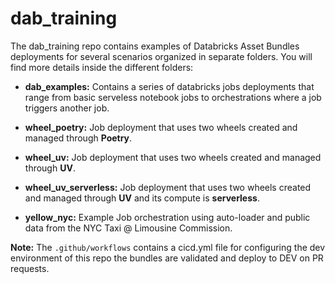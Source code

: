 # dab_training

The dab_training repo contains examples of Databricks Asset Bundles deployments for several scenarios organized in separate folders. You will find more details inside the different folders:

* **dab_examples:** Contains a series of databricks jobs deployments that range from basic serveless notebook jobs to orchestrations where a job triggers another job.

* **wheel_poetry:** Job deployment that uses two wheels created and managed through **Poetry**.

* **wheel_uv:** Job deployment that uses two wheels created and managed through **UV**.

* **wheel_uv_serverless:** Job deployment that uses two wheels created and managed through **UV** and its compute is **serverless**.

* **yellow_nyc:** Example Job orchestration using auto-loader and public data from the NYC Taxi @ Limousine Commission.

**Note:** The `.github/workflows` contains a cicd.yml file for configuring the dev environment of this repo the bundles are validated and deploy to DEV on PR requests.
